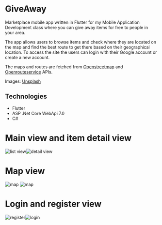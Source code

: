 # GiveAway
Marketplace mobile app written in Flutter for my Mobile Application Development class where you can give away items for free to people in your area. 

The app allows users to browse items and check where they are located on the map and find the best route to get there based on their geographical location. To access the site the users can login with their Google account or create a new account.

The maps and routes are fetched from [Openstreetmap](https://www.openstreetmap.org) and [Openrouteservice](https://openrouteservice.org/) APIs.

Images: [Unsplash](https://unsplash.com/)

## Technologies
* Flutter
* ASP .Net Core WebApi 7.0
* C#

# Main view and item detail view
![list view](./screenshots/image0.png)![detail view](./screenshots/image1.png)
# Map view
![map](./screenshots/image2.png) ![map](./screenshots/image3.png)
# Login and register view
![register](./screenshots/image4.png)![login](./screenshots/image5.png)
